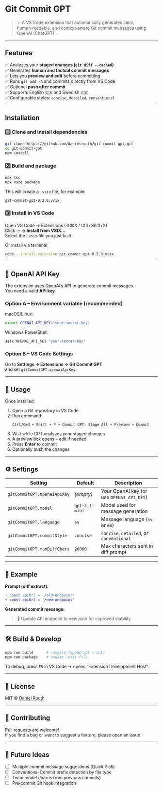 # Git Commit GPT

> ✨ A VS Code extension that automatically generates clear, human‑readable, and context‑aware Git commit messages using OpenAI (ChatGPT).

---

## Features

✅ Analyzes your **staged changes (`git diff --cached`)**  
✅ Generates **human and factual commit messages**  
✅ Lets you **preview and edit** before committing  
✅ Runs `git add -A` and commits directly from VS Code  
✅ Optional **push after commit**  
✅ Supports English 🇬🇧 and Swedish 🇸🇪  
✅ Configurable styles: `concise`, `detailed`, `conventional`

---

## Installation

### 1️⃣ Clone and install dependencies

```bash
git clone https://github.com/danielruuth/git-commit-gpt.git
cd git-commit-gpt
npm install
```

### 2️⃣ Build and package

```bash
npx tsc
npx vsce package
```

This will create a `.vsix` file, for example:

```
git-commit-gpt-0.2.0.vsix
```

### 3️⃣ Install in VS Code

Open VS Code → Extensions (⇧⌘X / Ctrl+Shift+X)  
Click **⋯ → Install from VSIX…**  
Select the `.vsix` file you just built.

Or install via terminal:

```bash
code --install-extension git-commit-gpt-0.2.0.vsix
```

---

## 🔑 OpenAI API Key

The extension uses OpenAI’s API to generate commit messages.  
You need a valid **API key**.

### Option A – Environment variable (recommended)

macOS/Linux:

```bash
export OPENAI_API_KEY="your-secret-key"
```

Windows PowerShell:

```powershell
setx OPENAI_API_KEY "your-secret-key"
```

### Option B – VS Code Settings

Go to **Settings → Extensions → Git Commit GPT**  
and set `gitCommitGPT.openaiApiKey`.

---

## 🧩 Usage

Once installed:

1. Open a Git repository in VS Code  
2. Run command:  
   ```
   Ctrl/Cmd + Shift + P → Commit GPT: Stage All → Preview → Commit
   ```
3. Wait while GPT analyzes your staged changes  
4. A preview box opens – edit if needed  
5. Press **Enter** to commit  
6. Optionally push the changes

---

## ⚙️ Settings

| Setting | Default | Description |
|----------|----------|-------------|
| `gitCommitGPT.openaiApiKey` | *(empty)* | Your OpenAI key (or use `OPENAI_API_KEY`) |
| `gitCommitGPT.model` | `gpt-4.1-mini` | Model used for message generation |
| `gitCommitGPT.language` | `sv` | Message language (`sv` or `en`) |
| `gitCommitGPT.commitStyle` | `concise` | `concise`, `detailed`, or `conventional` |
| `gitCommitGPT.maxDiffChars` | `20000` | Max characters sent in diff prompt |

---

## 🧠 Example

**Prompt (diff extract):**

```diff
- const apiUrl = '/old-endpoint'
+ const apiUrl = '/new-endpoint'
```

**Generated commit message:**  
> 🔧 Update API endpoint to new path for improved stability

---

## 🛠️ Build & Develop

```bash
npm run build      # compile TypeScript → out/
npm run package    # create .vsix file
```

To debug, press `F5` in VS Code → opens “Extension Development Host”.

---

## 🧾 License

MIT © [Daniel Ruuth](https://github.com/danielruuth)

---

## 🤝 Contributing

Pull requests are welcome!  
If you find a bug or want to suggest a feature, please open an issue.

---

## 🌟 Future Ideas

- [ ] Multiple commit message suggestions (Quick Pick)  
- [ ] Conventional Commit prefix detection by file type  
- [ ] Team model (learns from previous commits)  
- [ ] Pre‑commit Git hook integration  
